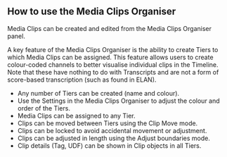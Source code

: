 ## How to use the Media Clips Organiser

Media Clips can be created and edited from the Media Clips Organiser panel.

A key feature of the Media Clips Organiser is the ability to create Tiers to which Media Clips can be assigned.
This feature allows users to create colour-coded channels to better visualise individual clips in the Timeline.
Note that these have nothing to do with Transcripts and are not a form of score-based transcription (such as found in ELAN).

- Any number of Tiers can be created (name and colour).
- Use the Settings in the Media Clips Organiser to adjust the colour and order of the Tiers.
- Media Clips can be assigned to any Tier.
- Clips can be moved between Tiers using the Clip Move mode.
- Clips can be locked to avoid accidental movement or adjustment.
- Clips can be adjusted in length using the Adjust boundaries mode.
- Clip details (Tag, UDF) can be shown in Clip objects in all Tiers.
